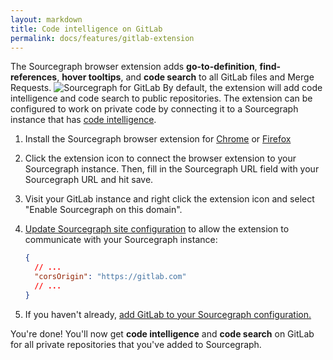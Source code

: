 ```yaml
---
layout: markdown
title: Code intelligence on GitLab
permalink: docs/features/gitlab-extension
---
```


The Sourcegraph browser extension adds **go-to-definition**,
**find-references**, **hover tooltips**, and **code search** to all GitLab files
and Merge Requests.
![Sourcegraph for
GitLab](https://cl.ly/7916fe1453a4/download/sourcegraph-for-gitLab.gif)
By default, the extension will add code intelligence and code search to public repositories. The extension can be configured to work on private code by connecting it to a Sourcegraph instance that has [code intelligence](/docs/code-intelligence).

1. Install the Sourcegraph browser extension for [Chrome](https://chrome.google.com/webstore/detail/sourcegraph/dgjhfomjieaadpoljlnidmbgkdffpack) or [Firefox](https://addons.mozilla.org/en-US/firefox/addon/sourcegraph/)
1. Click the extension icon to connect the browser extension to your Sourcegraph
   instance. Then, fill in the Sourcegraph URL field with your Sourcegraph URL
   and hit save.
1. Visit your GitLab instance and right click the extension icon and select
   "Enable Sourcegraph on this domain".
1. [Update Sourcegraph site configuration](/docs/config/) to allow the extension to communicate with your Sourcegraph instance:

   ```json
   {
     // ...
     "corsOrigin": "https://gitlab.com"
     // ...
   }
   ```

1. If you haven't already, [add GitLab to your Sourcegraph configuration.](/docs/config/repositories/#gitlab-configuration)

You're done! You'll now get **code intelligence** and **code search** on GitLab for all private repositories that you've added to Sourcegraph.
